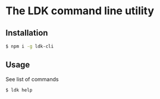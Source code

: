 # The LDK command line utility

## Installation

```bash
$ npm i -g ldk-cli
```

## Usage

See list of commands

```bash
$ ldk help
```